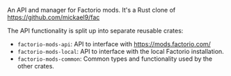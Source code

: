 An API and manager for Factorio mods. It's a Rust clone of https://github.com/mickael9/fac

The API functionality is split up into separate reusable crates:

- `factorio-mods-api`: API to interface with https://mods.factorio.com/
- `factorio-mods-local`: API to interface with the local Factorio installation.
- `factorio-mods-common`: Common types and functionality used by the other crates.
